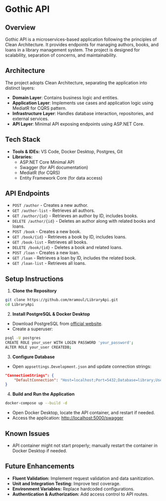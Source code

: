 # Gothic API

## Overview
Gothic API is a microservices-based application following the principles of Clean Architecture. It provides endpoints for managing authors, books, and loans in a library management system. The project is designed for scalability, separation of concerns, and maintainability.

## Architecture
The project adopts Clean Architecture, separating the application into distinct layers:
- **Domain Layer**: Contains business logic and entities.
- **Application Layer**: Implements use cases and application logic using MediatR for CQRS pattern.
- **Infrastructure Layer**: Handles database interaction, repositories, and external services.
- **API Layer**: Minimal API exposing endpoints using ASP.NET Core.

## Tech Stack
- **Tools & IDEs:** VS Code, Docker Desktop, Postgres, Git
- **Libraries:**
  - ASP.NET Core Minimal API
  - Swagger (for API documentation)
  - MediatR (for CQRS)
  - Entity Framework Core (for data access)

## API Endpoints
- `POST /author` - Creates a new author.
- `GET /author-list` - Retrieves all authors.
- `GET /author/{id}` - Retrieves an author by ID, includes books.
- `DELETE /author/{id}` - Deletes an author along with related books and loans.
- `POST /book` - Creates a new book.
- `GET /book/{id}` - Retrieves a book by ID, includes loans.
- `GET /book-list` - Retrieves all books.
- `DELETE /book/{id}` - Deletes a book and related loans.
- `POST /loan` - Creates a new loan.
- `GET /loan` - Retrieves a loan by ID, includes the related book.
- `GET /loan-list` - Retrieves all loans.


## Setup Instructions
1. **Clone the Repository**
```bash
git clone https://github.com/mramoul/LibraryApi.git
cd LibraryApi
```

2. **Install PostgreSQL & Docker Desktop**
- Download PostgreSQL from [official website](https://www.postgresql.org/download/).
- Create a superuser:
```bash
psql -U postgres
CREATE ROLE your_user WITH LOGIN PASSWORD 'your_password';
ALTER ROLE your_user CREATEDB;
```

3. **Configure Database**
- Open `appsettings.Development.json` and update connection strings:
```json
"ConnectionStrings": {
    "DefaultConnection": "Host=localhost;Port=5432;Database=library;Username=your_user;Password=your_password"
}
```

4. **Build and Run the Application**
```bash
docker-compose up --build -d
```
- Open Docker Desktop, locate the API container, and restart if needed.
- Access the application: [http://localhost:5000/swagger](http://localhost:5000/swagger)

## Known Issues
- API container might not start properly; manually restart the container in Docker Desktop if needed.

## Future Enhancements
- **Fluent Validation:** Implement request validation and data sanitization.
- **Unit and Integration Testing:** Improve test coverage.
- **Environment Variables:** Replace hardcoded configurations.
- **Authentication & Authorization:** Add access control to API routes.
